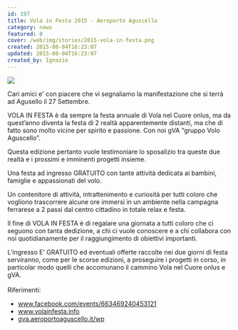 ```yaml
---
id: 197
title: Vola in Festa 2015 - Aeroporto Aguscello
category: news
featured: 0
cover: /web/img/stories/2015-vola-in-festa.png
created: 2015-08-04T16:23:07
updated: 2015-08-04T16:23:07
created_by: Ignazio
---
```


<img class="float-start mr-3 w-[350px]" src="/web/img/stories/2015-vola-in-festa.png"/>

Cari amici e' con piacere che vi segnaliamo la manifestazione che si terrà ad Agusello il 27 Settembre.

VOLA IN FESTA è da sempre la festa annuale di Vola nel Cuore onlus, ma da quest’anno diventa la festa di 2 realtà apparentemente distanti, ma che di fatto sono molto vicine per spirito e passione. Con noi gVA “gruppo Volo Aguscello”.

Questa edizione pertanto vuole testimoniare lo sposalizio tra queste due realtà e i prossimi e imminenti progetti insieme.

Una festa ad ingresso GRATUITO con tante attività dedicata ai bambini, famiglie e appassionati del volo.

Un contenitore di attività, intrattenimento e curiosità per tutti coloro che vogliono trascorrere alcune ore immersi in un ambiente nella campagna ferrarese a 2 passi dal centro cittadino in totale relax e festa.

Il fine di VOLA IN FESTA è di regalare una giornata a tutti coloro che ci seguono con tanta dedizione, a chi ci vuole conoscere e a chi collabora con noi quotidianamente per il raggiungimento di obiettivi importanti.

L’ingresso E’ GRATUITO ed eventuali offerte raccolte nei due giorni di festa serviranno, come per le scorse edizioni, a proseguire i progetti in corso, in particolar modo quelli che accomunano il cammino Vola nel Cuore onlus e gVA.<br />
<br />
Riferimenti:

- <a href="https://www.webproxy.net/view?q=https%3A%2F%2Fwww.facebook.com%2Fevents%2F663469240453121%2F" target="_blank">www.facebook.com/events/663469240453121</a>
- <a href="https://www.webproxy.net/view?q=http%3A%2F%2Fwww.volainfesta.info%2F" target="_blank">www.volainfesta.info</a>
- <a href="https://www.webproxy.net/view?q=http%3A%2F%2Fgva.aeroportoaguscello.it%2Fwp%2F" target="_blank">gva.aeroportoaguscello.it/wp</a>
